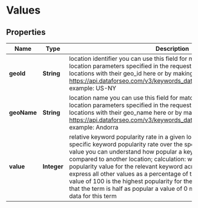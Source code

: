 

# Values


## Properties

| Name | Type | Description | Notes |
|------------ | ------------- | ------------- | -------------|
|**geoId** | **String** | location identifier you can use this field for matching obtained results with location parameters specified in the request see the full list of available locations with their geo_id here or by making a separate request to https://api.dataforseo.com/v3/keywords_data/dataforseo_trends/locations example: US-NY |  [optional] |
|**geoName** | **String** | location name you can use this field for matching obtained results with location parameters specified in the request see the full list of available locations with their geo_name here or by making a separate request to https://api.dataforseo.com/v3/keywords_data/dataforseo_trends/locations example: Andorra |  [optional] |
|**value** | **Integer** | relative keyword popularity rate in a given location represents location-specific keyword popularity rate over the specified time range; using this value you can understand how popular a keyword is in one location compared to another location; calculation: we determine the highest popularity value for the relevant keyword across all locations, and then express all other values as a percentage of that highest value (100); a value of 100 is the highest popularity for the term a value of 50 means that the term is half as popular a value of 0 means there was not enough data for this term |  [optional] |



